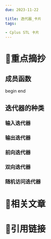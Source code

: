 ```yaml
---
due: 2023-11-22 

title: 迭代器_卡片
tags:
 
- Cplus STL 卡片
---
```

# 🍎重点摘抄
## 成员函数
begin
end

## 迭代器的种类
### 输入迭代器
### 输出迭代器
### 前向迭代器
### 双向迭代器
### 随机访问迭代器


# 📒相关文章




# 🍏引用链接

